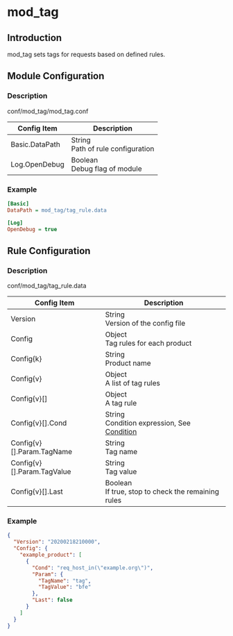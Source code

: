 # mod_tag

## Introduction

mod_tag sets tags for requests based on defined rules.

## Module Configuration

### Description

conf/mod_tag/mod_tag.conf

| Config Item | Description                             |
| ----------- | --------------------------------------- |
| Basic.DataPath | String<br>Path of rule configuration |
| Log.OpenDebug | Boolean<br>Debug flag of module |

### Example

```ini
[Basic]
DataPath = mod_tag/tag_rule.data

[Log]
OpenDebug = true
```

## Rule Configuration

### Description

conf/mod_tag/tag_rule.data

| Config Item | Description                                             |
| ----------- | ------------------------------------------------------- |
| Version     | String<br>Version of the config file |
| Config      | Object<br>Tag rules for each product |
| Config{k}   | String<br>Product name |
| Config{v}   | Object<br>A list of tag rules |
| Config{v}[] | Object<br>A tag rule |
| Config{v}[].Cond           | String<br>Condition expression, See [Condition](../../condition/condition_grammar.md) |
| Config{v}[].Param.TagName  | String<br>Tag name                                   |
| Config{v}[].Param.TagValue | String<br>Tag value                                  |
| Config{v}[].Last           | Boolean<br>If true, stop to check the remaining rules |

### Example

```json
{
  "Version": "20200218210000",
  "Config": {
    "example_product": [
      {
        "Cond": "req_host_in(\"example.org\")",
        "Param": {
          "TagName": "tag",
          "TagValue": "bfe"
        },
        "Last": false
      }
    ]
  }
}
```
